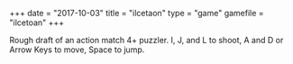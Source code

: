 +++
date = "2017-10-03"
title = "ilcetaon"
type = "game"
gamefile = "ilcetoan"
+++

Rough draft of an action match 4+ puzzler. I, J, and L to shoot, A and D or Arrow Keys to move, Space to jump. 